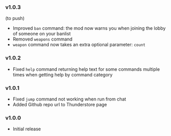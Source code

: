 ### v1.0.3

(to push)
- Improved `ban` command: the mod now warns you when joining the lobby of someone on your banlist
- Removed `weapons` command
- `weapon` command now takes an extra optional parameter: `count`

### v1.0.2

- Fixed `help` command returning help text for some commands multiple times when getting help by command category

### v1.0.1

- Fixed `jump` command not working when run from chat
- Added Github repo url to Thunderstore page

### v1.0.0

- Initial release